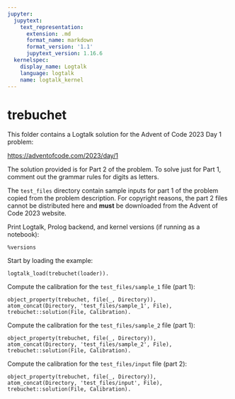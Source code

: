 ```yaml
---
jupyter:
  jupytext:
    text_representation:
      extension: .md
      format_name: markdown
      format_version: '1.1'
      jupytext_version: 1.16.6
  kernelspec:
    display_name: Logtalk
    language: logtalk
    name: logtalk_kernel
---
```


<!--
________________________________________________________________________

This file is part of Logtalk <https://logtalk.org/>  
SPDX-FileCopyrightText: 1998-2025 Paulo Moura <pmoura@logtalk.org>  
SPDX-License-Identifier: Apache-2.0

Licensed under the Apache License, Version 2.0 (the "License");
you may not use this file except in compliance with the License.
You may obtain a copy of the License at

    http://www.apache.org/licenses/LICENSE-2.0

Unless required by applicable law or agreed to in writing, software
distributed under the License is distributed on an "AS IS" BASIS,
WITHOUT WARRANTIES OR CONDITIONS OF ANY KIND, either express or implied.
See the License for the specific language governing permissions and
limitations under the License.
________________________________________________________________________
-->

# trebuchet

This folder contains a Logtalk solution for the Advent of Code 2023 Day 1
problem:

https://adventofcode.com/2023/day/1

The solution provided is for Part 2 of the problem. To solve just for
Part 1, comment out the grammar rules for digits as letters.

The `test_files` directory contain sample inputs for part 1 of the problem
copied from the problem description. For copyright reasons, the part 2 files
cannot be distributed here and **must** be downloaded from the Advent of Code
2023 website.

Print Logtalk, Prolog backend, and kernel versions (if running as a notebook):

```logtalk
%versions
```

Start by loading the example:

```logtalk
logtalk_load(trebuchet(loader)).
```

<!--
true.
-->

Compute the calibration for the `test_files/sample_1` file (part 1):

```logtalk
object_property(trebuchet, file(_, Directory)),
atom_concat(Directory, 'test_files/sample_1', File),
trebuchet::solution(File, Calibration).
```

<!--
Calibration = 142.
-->

Compute the calibration for the `test_files/sample_2` file (part 1):

```logtalk
object_property(trebuchet, file(_, Directory)),
atom_concat(Directory, 'test_files/sample_2', File),
trebuchet::solution(File, Calibration).
```

<!--
Calibration = 281.
-->

Compute the calibration for the `test_files/input` file (part 2):

```logtalk
object_property(trebuchet, file(_, Directory)),
atom_concat(Directory, 'test_files/input', File),
trebuchet::solution(File, Calibration).
```

<!--
Calibration = 53894.
-->
